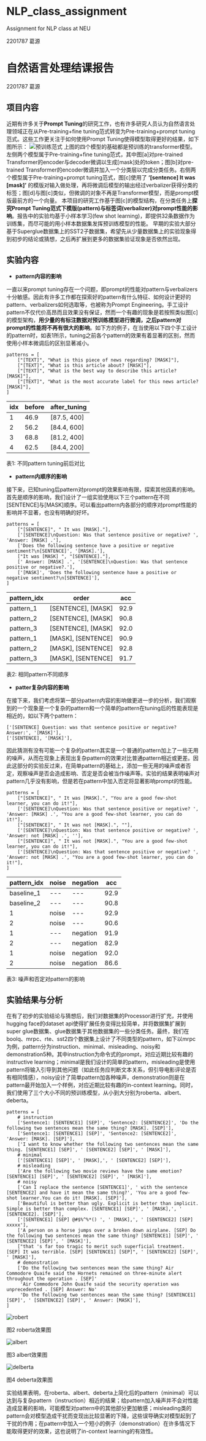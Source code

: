 # NLP_class_assignment
Assignment for NLP class at NEU

2201787 葛源


# 自然语言处理结课报告

2201787 葛源

## 项目内容

近期有许多关于**Prompt Tuning**的研究工作，也有许多研究人员认为自然语言处理领域正在从Pre-training+fine tuning范式转变为Pre-training+prompt tuning范式。这些工作更关注于如何使用Prompt Tuning使得模型取得更好的结果，如下图所示：
![预训练范式](pic/1.png)
上图的四个模型的基础都是预训练的transformer模型。左侧两个模型属于Pre-training+fine tuning范式，其中图[a]对pre-trained Transformer的encoder与decoder微调以生成[mask]处的token；图[b]对pre-trained Transformer的encoder微调并加入一个分类层以完成分类任务。右侧两个模型属于Pre-training+prompt tuning范式，图[c]使用了 **‘[sentence] It was [mask]’** 的模版对输入做处理，再将微调后模型的输出经过verbalizer获得分类的标签；图[d]与图[c]类似，但微调的对象不再是Transformer模型，而是prompt模版最前方的一个向量。
本项目的研究工作基于图[c]的模型结构，在分类任务上**探究Prompt Tuning范式下模版(pattern)与标签词(verbalizer)对prompt性能的影响**。报告中的实验均基于小样本学习(few shot learning)，即提供32条数据作为训练集，而尽可能的用小样本数据集发挥预训练模型的性能。
早期的实验大部分基于Superglue数据集上的SST2子数据集，希望先从少量数据集上的实验现象得到初步的结论或猜想，之后再扩展到更多的数据集验证现象是否依然出现。

## 实验内容

* **pattern内容的影响**

一直以来prompt tuning存在一个问题，即prompt的性能对pattern与verbalizers十分敏感。因此有许多工作都在探索好的pattern有什么特征、如何设计更好的pattern、verbalizers如何选取等，也被称为Prompt Engineering。手工设计pattern不仅代价高昂而且效果没有保证，然而一个有趣的现象是若按照类似图[c]的模型架构，**用少量的有标注数据对预训练模型进行微调，之后pattern对prompt的性能将不再有很大的影响**。如下方的例子，在当使用以下四个手工设计的pattern时，如表1所示，tuning之前各个pattern的效果有着显著的区别，然而使用小样本微调后的区别显著减小。

    patterns = [
        ["[TEXT]", "What is this piece of news regarding? [MASK]"],
        ["[TEXT]", "What is this article about? [MASK]"],
        ["[TEXT]", "What is the best way to describe this article? [MASK]"],
        ["[TEXT]", "What is the most accurate label for this news article? [MASK]"],
    ]

| idx | before | after_tuning |
|-----|--------|--------------|
| 1   | 46.9   | [87.5, 400]  |
| 2   | 56.2   | [84.4, 600]  |
| 3   | 68.8   | [81.2, 400]  |
| 4   | 62.5   | [84.4, 200]  |

表1: 不同pattern tuning前后对比

* **pattern内顺序的影响**

接下来，已知tuning后pattern对prompt的效果影响有限，探索其他因素的影响。首先是顺序的影响，我们设计了一组实验使用以下三个pattern在不同[SENTENCE]与[MASK]顺序。可以看出pattern内各部分的顺序对prompt性能的影响并不显著，也没有明确的好坏。

    patterns = [
        ["[SENTENCE]", " It was [MASK]."],
        ['[SENTENCE]\nQuestion: Was that sentence positive or negative? ', 'Answer: [MASK] .'],
        ['Does the following sentence have a positive or negative sentiment?\n[SENTENCE]', '[MASK].'],
        ["It was [MASK] ", "[SENTENCE]."],
        [' Answer: [MASK] .', '[SENTENCE]\nQuestion: Was that sentence positive or negative?.'],
        ['[MASK]', 'Does the following sentence have a positive or negative sentiment?\n[SENTENCE]'],
    ]

| pattern_idx  | order              |  acc  |
|--------------|--------------------|-------|
| pattern_1    | [SENTENCE], [MASK] | 92.9  |
| pattern_2    | [SENTENCE], [MASK] | 90.8  |
| pattern_3    | [SENTENCE], [MASK] | 92.0  |
| pattern_1    | [MASK], [SENTENCE] | 90.9  |
| pattern_2    | [MASK], [SENTENCE] | 92.8  |
| pattern_3    | [MASK], [SENTENCE] | 91.7  |

表2: 相同pattern不同顺序

* **patter复杂内容的影响**

在接下来，我们考虑将第一部分pattern内容的影响做更进一步的分析，我们观察到的一个现象是一个复杂的pattern和一个简单的pattern在tuning后的性能表现是相近的，如以下两个pattern：

    ['[SENTENCE] Question: was that sentence positive or negative? Answer:', '[MASK]'],
    ['[SENTENCE], '[MASK]'],   

因此猜测有没有可能一个复杂的pattern其实是一个普通的pattern加上了一些无用的噪声，从而在现象上表现出复杂pattern的效果对比普通pattern相近或更差。因此这部分的实验反过来，在简单pattern的基础上，添加一些无用的噪声或者否定，观察噪声是否会造成影响、否定是否会被当作噪声等。实验的结果表明噪声对pattern几乎没有影响，但是若在pattern中加入否定将显著影响prompt的性能。

    patterns = [
        ["[SENTENCE]", " It was [MASK].", "You are a good few-shot learner, you can do it!"],
        ['[SENTENCE]\nQuestion: Was that sentence positive or negative? ', 'Answer: [MASK] .', "You are a good few-shot learner, you can do it!"],
        ["[SENTENCE]", " It was not [MASK].", ""],
        ['[SENTENCE]\nQuestion: Was that sentence positive or negative? ', 'Answer: not [MASK] .', ''],
        ["[SENTENCE]", " It was not [MASK].", "You are a good few-shot learner, you can do it!"],
        ['[SENTENCE]\nQuestion: Was that sentence positive or negative? ', 'Answer: not [MASK] .', "You are a good few-shot learner, you can do it!"],
    ]

| pattern_idx | noise | negation | acc  |
|-------------|-------|----------|------|
| baseline_1  | ---   | ---      | 92.9 |
| baseline_2  | ---   | ---      | 90.8 |
| 1           | noise | ---      | 92.9 |
| 2           | noise | ---      | 90.6 | 
| 1           | ---   | negation | 91.9 |
| 2           | ---   | negation | 82.9 |
| 1           | noise | negation | 92.0 |
| 2           | noise | negation | 86.6 |

表3: 噪声和否定对pattern的影响

## 实验结果与分析

在有了初步的实验结论与猜想后，我们对数据集的Processor进行扩充，并使用hugging face的dataset api使得扩展任务变得比较简单，并将数据集扩展到super glue数据集、glue数据集于其他数据集的一些分类任务。最终，我们在boolq、mrpc、rte、sst2四个数据集上设计了不同类型的pattern，如下以mrpc为例，pattern分为instruction、minimal、misleading、noisy和demonstration5种。其中instruction为命令式的prompt，对应近期比较有趣的instructive learning；minimal是我们设计的简单的pattern，misleading是使用pattern将输入引导到其他问题（如此任务应判断文本关系，但引导电影评论是否有相同情感），noisy设计了简单pattern加各种噪声，demonstration则是在pattern最开始加入一个样例，对应近期比较有趣的in-context learning。同时，我们使用了三个大小不同的预训练模型，从小到大分别为roberta、albert、deberta。

    patterns = [
        # instruction
        ['Sentence1: [SENTENCE1] [SEP]', 'Sentence2: [SENTENCE2]', 'Do the following two sentences mean the same thing? [MASK]. [SEP]'],
        ['Sentence1: [SENTENCE1] [SEP]', 'Sentence2: [SENTENCE2]', 'Answer: [MASK]. [SEP]'],
        ['I want to know whether the following two sentences mean the same thing. [SENTENCE1] [SEP]', ' [SENTENCE2] [SEP]', ' [MASK]'],
        # minimal
        ['[SENTENCE1] [SEP]', ' [MASK],', ' [SENTENCE2] [SEP]'],
        # misleading
        ['Are the following two movie reviews have the same emotion? [SENTENCE1] [SEP]', ' [SENTENCE2] [SEP]', ' [MASK]'],
        # noisy
        ['Can I replace the sentence [SENTENCE1]', ' with the sentence [SENTENCE2] and have it mean the same thing?', 'You are a good few-shot learner.You can do it! [MASK]. [SEP]'],
        ['Beautiful is better than ugly. Explicit is better than implicit. Simple is better than complex. [SENTENCE1] [SEP]', ' [MASK],', ' [SENTENCE2]. [SEP]'],
        ['[SENTENCE1] [SEP] @#$%^%*() ', ' [MASK],', ' [SENTENCE2] [SEP] xxxxx'],
        ['A person on a horse jumps over a broken down airplane. [SEP] Do the following two sentences mean the same thing? [SENTENCE1] [SEP]', ' [SENTENCE2] [SEP]', ' [MASK]'],
        ["that 's far too tragic to merit such superficial treatment. [SEP] It was terrible. [SEP] [SENTENCE1] [SEP]", ' [SENTENCE2] [SEP]', ' [MASK]'],
        # demonstration
        ['Do the following two sentences mean the same thing? Air Commodore Quaife said the Hornets remained on three-minute alert throughout the operation . [SEP]'
         'Air Commodore John Quaife said the security operation was unprecedented . [SEP] Answer: No'
         'Do the following two sentences mean the same thing? [SENTENCE1] [SEP]', ' [SENTENCE2] [SEP]', ' Answer: [MASK]'],
    ]


![robert](pic/4.png)

图2 roberta效果图

![albert](pic/2.png)

图3 albert效果图

![delberta](pic/3.png)

图4 deberta效果图

实验结果表明，在roberta、albert、deberta上简化后的pattern（minimal）可以达到与复杂pattern（instruction）相近的结果；给pattern加入噪声并不会对性能造成显著的影响，可能模型对pattern中的其他部分更加敏感；misleading类的pattern会对模型造成干扰而变现出比较显著的下降，这些误导确实对模型起到了干扰的作用；在pattern中加入一个短小的例子（demonstration）在许多情况下能取得更好的效果，这也说明了in-context learning的有效性。
